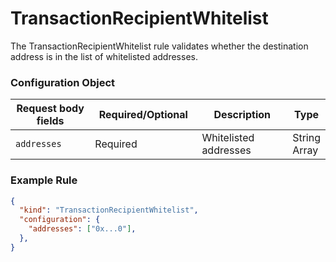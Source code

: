 # TransactionRecipientWhitelist

The TransactionRecipientWhitelist rule validates whether the destination address is in the list of whitelisted addresses.

### Configuration Object

<table><thead><tr><th width="199">Request body fields</th><th width="185">Required/Optional</th><th width="218">Description</th><th>Type</th></tr></thead><tbody><tr><td><code>addresses</code></td><td>Required</td><td>Whitelisted addresses</td><td>String Array</td></tr></tbody></table>

### Example Rule <a href="#request-example.1" id="request-example.1"></a>

```json
{
  "kind": "TransactionRecipientWhitelist",
  "configuration": {
    "addresses": ["0x...0"],
  },
}
```
